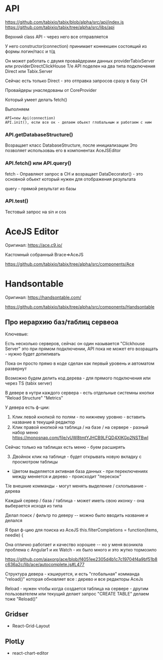 # API 

https://github.com/tabixio/tabix/blob/alpha/src/api/index.js
https://github.com/tabixio/tabix/tree/alpha/src/libs/api

Верхний class API  - через него все отправляется 

У него constructor(connection) принимает коннекшен состоящий из формы логин/пасс и т/д

Он может работать с двумя провайдерами данных providerTabixServer или providerDirectClickHouse
Т/е API поделен на два типа подключения Direct или Tabix.Server 

Сейчас есть только Direct - это отправка запросов сразу в базу CH 

Провайдеры унаследованы от CoreProvider

Который умеет делать fetch()

Выполняем 
```
API=new Api(connection)
API.init(), если все ок - делаем обьект глобальным и работаем с ним
```



### API.getDatabaseStructure() 

Возращает класс DatabaseStructure, после инициализации 
Это позволяет использоваь его в компонентах AceJSEditor 

### API.fetch() или API.query() 

fetch - Оправляют запрос в CH и возращает DataDecorator() - это основной обьект который нужен для отображения результата

query - прямой результат из базы 


### API.test() 

Тестовый запрос на sin и cos 

# AceJS Editor

Оригинал: https://ace.c9.io/

Кастомный собранный Brace=>AceJS 

https://github.com/tabixio/tabix/tree/alpha/src/components/Ace


# Handsontable

Оригинал: https://handsontable.com/

https://github.com/tabixio/tabix/tree/alpha/src/components/Handsontable



 
## Про иерархию баз/таблиц сервеоа

Ключевые:

Есть несколько серверов, сейчас он один называется "Clickhouse Server" это при прямом подключении, API пока не может его возращать - нужно будет допиливать 

Пока он просто прямо в коде сделан как первый уровень и автоматом развернут 

Возможно будем делить код дерева - для прямого подключения или через TS (tabix server) 

В девере в нутри каждого сервера - есть отдельные системны кнопки "Reload Structure" "Metrics"

У девера есть ф-ции:
1) Клик левой кнопкой по полям - по нижнему уровню - вставить название в текущий редактор 
2) Клик правой кнопкой на таблица / на базе / на сервере - разный набор меню 
https://monosnap.com/file/vUW8tmtYJHCB9LFQD4XlKGp2NSTBwI

Сейчас только на таблицах есть меню  - буем расширять 

3) Двойнок клик на таблице - будет открывать новую вкладку <page> с просмотром таблицы

- Цветом выделяется активная база данных - при переключениях между <page> меняется и дерево - происходит "перескок" 

Т/е внешние комманды - могут менять выделение / схлопывание - дерева

Каждый сервер / база / таблица - может иметь свою иконку - она выберается исходя из типа

Делал поиск / фильтр по деверу -- можно было вводить название и делался 

Я брал ф-цию для поиска из AceJS 
this.filterCompletions = function(items, needle) {

Она отлично работает и качество хорошее -- но у меня возникла проблема с Angular1 и их Watch - их было много и это жутко тормозило 

https://github.com/ajaxorg/ace/blob/f4051ee2305d4b1c7c19704f4a9bf51b8c636a2c/lib/ace/autocomplete.js#L477

Структура девера - кэшируется, и есть "глобальная" комманда "reload()" которая обновляет все : дерево и все редакторы AceJs

Reload - нужен чтобы когда создается таблица на сервере - другим пользователем или текущий делает запрос "CREATE TABLE" делаем тоже "Reload()"


## Gridser
* React-Grid-Layout


## PlotLy
* react-chart-editor